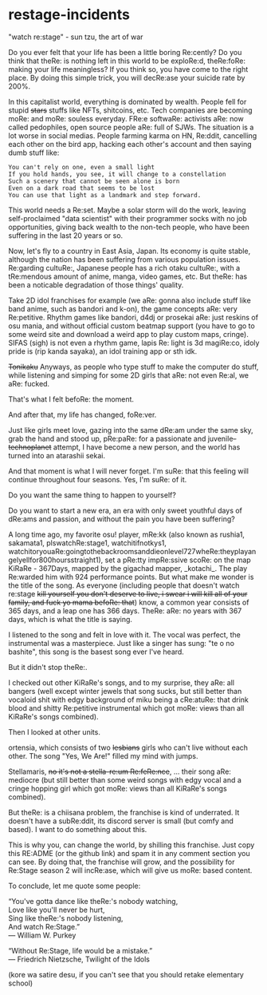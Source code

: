 # restage-incidents

"watch re:stage" - sun tzu, the art of war

Do you ever felt that your life has been a little boring Re:cently? Do you think that theRe: is nothing left in this world to be exploRe:d, theRe:foRe: making your life meaningless? If you think so, you have come to the right place. By doing this simple trick, you will decRe:ase your suicide rate by 200%.

In this capitalist world, everything is dominated by wealth. People fell for stupid ~~stars~~ stuffs like NFTs, shitcoins, etc. Tech companies are becoming moRe: and moRe: souless everyday. FRe:e softwaRe: activists aRe: now called pedophiles, open source people aRe: full of SJWs. The situation is a lot worse in social medias. People farming karma on HN, Re:ddit, cancelling each other on the bird app, hacking each other's account and then saying dumb stuff like:

```
You can't rely on one, even a small light
If you hold hands, you see, it will change to a constellation
Such a scenery that cannot be seen alone is born
Even on a dark road that seems to be lost
You can use that light as a landmark and step forward.
```

This world needs a Re:set. Maybe a solar storm will do the work, leaving self-proclaimed "data scientist" with their programmer socks with no job opportunities, giving back wealth to the non-tech people, who have been suffering in the last 20 years or so.

Now, let's fly to a country in East Asia, Japan. Its economy is quite stable, although the nation has been suffering from various population issues. Re:garding cultuRe:, Japanese people has a rich otaku cultuRe:, with a tRe:mendous amount of anime, manga, video games, etc. But theRe: has been a noticable degradation of those things' quality.

Take 2D idol franchises for example (we aRe: gonna also include stuff like band anime, such as bandori and k-on), the game concepts aRe: very Re:petitive. Rhythm games like bandori, d4dj or prosekai aRe: just reskins of osu mania, and without official custom beatmap support (you have to go to some weird site and download a weird app to play custom maps, cringe). SIFAS (sigh) is not even a rhythm game, lapis Re: light is 3d magiRe:co, idoly pride is (rip kanda sayaka), an idol training app or sth idk.

~~Tonikaku~~ Anyways, as people who type stuff to make the computer do stuff, while listening and simping for some 2D girls that aRe: not even Re:al, we aRe: fucked.

That's what I felt befoRe: the moment.

And after that, my life has changed, foRe:ver.

Just like girls meet love, gazing into the same dRe:am under the same sky, grab the hand and stood up, pRe:paRe: for a passionate and juvenile<del>-technoplanet</del> attempt, I have become a new person, and the world has turned into an atarashii sekai.

And that moment is what I will never forget. I'm suRe: that this feeling will continue throughout four seasons. Yes, I'm suRe: of it.

Do you want the same thing to happen to yourself?

Do you want to start a new era, an era with only sweet youthful days of dRe:ams and passion, and without the pain you have been suffering?

A long time ago, my favorite osu! player, mRe:kk (also known as rushia1, sakamata1, plswatchRe:stage1, watchitifnotkys1, watchitoryouaRe:goingtothebackroomsanddieonlevel727wheRe:theyplayangelyellfor800hoursstraight1), set a pRe:tty impRe:ssive scoRe: on the map KiRaRe - 367Days, mapped by the gigachad mapper, \_kotachi_. The play Re:warded him with 924 performance points. But what make me wonder is the title of the song. As everyone (including people that doesn't watch re:stage ~~kill yourself you don't deserve to live, i swear i will kill all of your family, and fuck yo mama befoRe: that~~) know, a common year consists of 365 days, and a leap one has 366 days. TheRe: aRe: no years with 367 days, which is what the title is saying.

I listened to the song and felt in love with it. The vocal was perfect, the instrumental was a masterpiece. Just like a singer has sung: "te o no bashite", this song is the basest song ever I've heard.

But it didn't stop theRe:.

I checked out other KiRaRe's songs, and to my surprise, they aRe: all bangers (well except winter jewels that song sucks, but still better than vocaloid shit with edgy background of miku being a cRe:atuRe: that drink blood and shitty Re:petitive instrumental which got moRe: views than all KiRaRe's songs combined).

Then I looked at other units.

ortensia, which consists of two ~~lesbians~~ girls who can't live without each other. The song "Yes, We Are!" filled my mind with jumps.

Stellamaris, ~~no it's not a stella-re:um Re:feRe:nce~~, ... their song aRe: mediocre (but still better than some weird songs with edgy vocal and a cringe hopping girl which got moRe: views than all KiRaRe's songs combined).

But theRe: is a chiisana problem, the franchise is kind of underrated. It doesn't have a subRe:ddit, its discord server is small (but comfy and based). I want to do something about this.

This is why you, can change the world, by shilling this franchise. Just copy this RE:ADME (or the github link) and spam it in any comment section you can see. By doing that, the franchise will grow, and the possibility for Re:Stage season 2 will incRe:ase, which will give us moRe: based content.

To conclude, let me quote some people:

“You've gotta dance like theRe:'s nobody watching,  
Love like you'll never be hurt,  
Sing like theRe:'s nobody listening,  
And watch Re:Stage.”  
― William W. Purkey

“Without Re:Stage, life would be a mistake.”  
― Friedrich Nietzsche, Twilight of the Idols

(kore wa satire desu, if you can't see that you should retake elementary school)
